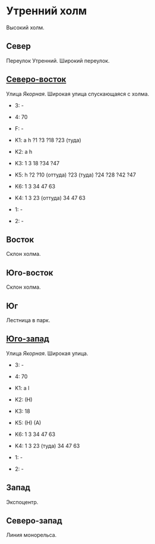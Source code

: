 # Утренний холм

Высокий холм.

## Север

Переулок Утренний.
Широкий переулок.

## [Северо-восток](./11520020.md)

Улица *Якорная*.
Широкая улица спускающаяся с холма.

* 3:    -
* 4:    70
* F:    -
* K1:   a   h
        ?1  ?3  ?18 ?23 (туда)
* K2:   a   h
* K3:   1   3   18  ?34 ?47
* K5:   h
        ?2  ?10 (оттуда)    ?23 (туда)  ?24 ?28 ?42 ?47

* K6:   1   3   34  47  63
* K4:   1   3   23 (оттуда) 34  47  63
* 1:    -
* 2:    -

## Восток

Склон холма.

## Юго-восток

Склон холма.

## Юг

Лестница в парк.

## [Юго-запад](./11500025.md)

Улица *Якорная*.
Широкая улица.

* 3:    -
* 4:    70
* K1:   a l
* K2:   (H)
* K3:   18
* K5:   (H) (A)

* K6:   1   3   34  47  63
* K4:   1   3   23 (туда)   34  47  63
* 1:    -
* 2:    -

## Запад

Экспоцентр.

## Северо-запад

Линия монорельса.
